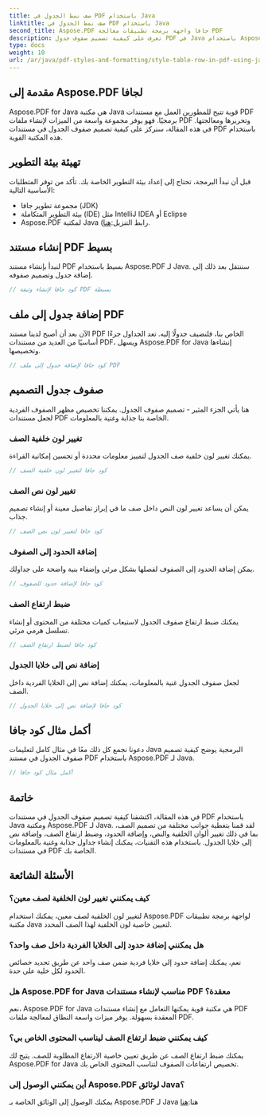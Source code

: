 ```yaml
---
title: صف نمط الجدول في PDF باستخدام Java
linktitle: صف نمط الجدول في PDF باستخدام Java
second_title: Aspose.PDF جافا واجهة برمجة تطبيقات معالجة PDF
description: تعرف على كيفية تصميم صفوف جدول PDF في Java باستخدام Aspose.PDF لـ Java. قم بتخصيص الألوان وإضافة الحدود والمزيد في هذا الدليل الشامل.
type: docs
weight: 10
url: /ar/java/pdf-styles-and-formatting/style-table-row-in-pdf-using-java/
---
```


## مقدمة إلى Aspose.PDF لجافا

Aspose.PDF for Java هي مكتبة Java قوية تتيح للمطورين العمل مع مستندات PDF برمجيًا. فهو يوفر مجموعة واسعة من الميزات لإنشاء ملفات PDF وتحريرها ومعالجتها. في هذه المقالة، سنركز على كيفية تصميم صفوف الجدول في مستندات PDF باستخدام هذه المكتبة القوية.

## تهيئة بيئة التطوير

قبل أن نبدأ البرمجة، تحتاج إلى إعداد بيئة التطوير الخاصة بك. تأكد من توفر المتطلبات الأساسية التالية:

- مجموعة تطوير جافا (JDK)
- بيئة التطوير المتكاملة (IDE) مثل IntelliJ IDEA أو Eclipse
-  Aspose.PDF لمكتبة Java (رابط التنزيل:[هنا](https://releases.aspose.com/pdf/java/).

## إنشاء مستند PDF بسيط

لنبدأ بإنشاء مستند PDF بسيط باستخدام Aspose.PDF لـ Java. سننتقل بعد ذلك إلى إضافة جدول وتصميم صفوفه.

```java
// كود جافا لإنشاء وثيقة PDF بسيطة
```

## إضافة جدول إلى ملف PDF

الآن بعد أن أصبح لدينا مستند PDF الخاص بنا، فلنضيف جدولًا إليه. تعد الجداول جزءًا أساسيًا من العديد من مستندات PDF، ويسهل Aspose.PDF for Java إنشاءها وتخصيصها.

```java
// كود جافا لإضافة جدول إلى ملف PDF
```

## صفوف جدول التصميم

هنا يأتي الجزء المثير - تصميم صفوف الجدول. يمكننا تخصيص مظهر الصفوف الفردية لجعل مستندات PDF الخاصة بنا جذابة وغنية بالمعلومات.

### تغيير لون خلفية الصف

يمكنك تغيير لون خلفية صف الجدول لتمييز معلومات محددة أو تحسين إمكانية القراءة.

```java
// كود جافا لتغيير لون خلفية الصف
```

### تغيير لون نص الصف

يمكن أن يساعد تغيير لون النص داخل صف ما في إبراز تفاصيل معينة أو إنشاء تصميم جذاب.

```java
// كود جافا لتغيير لون نص الصف
```

### إضافة الحدود إلى الصفوف

يمكن إضافة الحدود إلى الصفوف لفصلها بشكل مرئي وإضفاء بنية واضحة على جداولك.

```java
// كود جافا لإضافة حدود للصفوف
```

### ضبط ارتفاع الصف

يمكنك ضبط ارتفاع صفوف الجدول لاستيعاب كميات مختلفة من المحتوى أو إنشاء تسلسل هرمي مرئي.

```java
// كود جافا لضبط ارتفاع الصف
```

### إضافة نص إلى خلايا الجدول

لجعل صفوف الجدول غنية بالمعلومات، يمكنك إضافة نص إلى الخلايا الفردية داخل الصف.

```java
// كود جافا لإضافة نص إلى خلايا الجدول
```

## أكمل مثال كود جافا

دعونا نجمع كل ذلك معًا في مثال كامل لتعليمات Java البرمجية يوضح كيفية تصميم صفوف الجدول في مستند PDF باستخدام Aspose.PDF لـ Java.

```java
// أكمل مثال كود جافا
```

## خاتمة

في هذه المقالة، اكتشفنا كيفية تصميم صفوف الجدول في مستندات PDF باستخدام Java ومكتبة Aspose.PDF لـ Java. لقد قمنا بتغطية جوانب مختلفة من تصميم الصف، بما في ذلك تغيير ألوان الخلفية والنص، وإضافة الحدود، وضبط ارتفاع الصف، وإضافة نص إلى خلايا الجدول. باستخدام هذه التقنيات، يمكنك إنشاء جداول جذابة وغنية بالمعلومات في مستندات PDF الخاصة بك.

## الأسئلة الشائعة

### كيف يمكنني تغيير لون الخلفية لصف معين؟

لتغيير لون الخلفية لصف معين، يمكنك استخدام Aspose.PDF لواجهة برمجة تطبيقات مكتبة Java لتعيين خاصية لون الخلفية لهذا الصف المحدد.

### هل يمكنني إضافة حدود إلى الخلايا الفردية داخل صف واحد؟

نعم، يمكنك إضافة حدود إلى خلايا فردية ضمن صف واحد عن طريق تحديد خصائص الحدود لكل خلية على حدة.

### هل Aspose.PDF for Java مناسب لإنشاء مستندات PDF معقدة؟

نعم، Aspose.PDF for Java هي مكتبة قوية يمكنها التعامل مع إنشاء مستندات PDF المعقدة بسهولة. يوفر ميزات واسعة النطاق لمعالجة ملفات PDF.

### كيف يمكنني ضبط ارتفاع الصف ليناسب المحتوى الخاص بي؟

يمكنك ضبط ارتفاع الصف عن طريق تعيين خاصية الارتفاع المطلوبة للصف. يتيح لك Aspose.PDF for Java تخصيص ارتفاعات الصفوف لتناسب المحتوى الخاص بك.

### أين يمكنني الوصول إلى Aspose.PDF لوثائق Java؟

 يمكنك الوصول إلى الوثائق الخاصة بـ Aspose.PDF لـ Java هنا:[هنا](https://reference.aspose.com/pdf/java/)